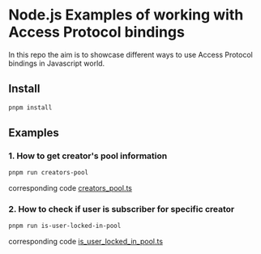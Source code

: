 # Node.js Examples of working with Access Protocol bindings

In this repo the aim is to showcase different ways to use Access Protocol bindings in Javascript world.


## Install

```sh
pnpm install
```

## Examples


### 1. How to get creator's pool information

```sh
pnpm run creators-pool
```

corresponding code [creators_pool.ts](https://github.com/Access-Labs-Inc/node-js-examples/blob/main/creators_pool.ts)

### 2. How to check if user is subscriber for specific creator

```sh
pnpm run is-user-locked-in-pool
```

corresponding code [is_user_locked_in_pool.ts](https://github.com/Access-Labs-Inc/node-js-examples/blob/main/is_user_locked_in_pool.ts)
